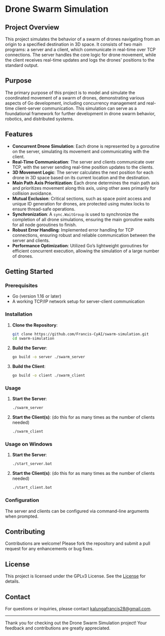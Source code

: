 ﻿# Drone Swarm Simulation

## Project Overview

This project simulates the behavior of a swarm of drones navigating from an origin to a specified destination in 3D space. It consists of two main programs: a server and a client, which communicate in real-time over TCP connections. The server handles the core logic for drone movement, while the client receives real-time updates and logs the drones' positions to the standard output.

## Purpose

The primary purpose of this project is to model and simulate the coordinated movement of a swarm of drones, demonstrating various aspects of Go development, including concurrency management and real-time client-server communication. This simulation can serve as a foundational framework for further development in drone swarm behavior, robotics, and distributed systems.

## Features

- **Concurrent Drone Simulation**: Each drone is represented by a goroutine on the server, simulating its movement and communicating with the client.
- **Real-Time Communication**: The server and clients communicate over TCP, with the server sending real-time position updates to the clients.
- **3D Movement Logic**: The server calculates the next position for each drone in 3D space based on its current location and the destination.
- **Main Path Axis Prioritization**: Each drone determines the main path axis and prioritizes movement along this axis, using other axes primarily for collision avoidance.
- **Mutual Exclusion**: Critical sections, such as space point access and unique ID generation for drones, are protected using mutex locks to ensure thread-safe operations.
- **Synchronization**: A `sync.WaitGroup` is used to synchronize the completion of all drone simulations, ensuring the main goroutine waits for all node goroutines to finish.
- **Robust Error Handling**: Implemented error handling for TCP connections, ensuring robust and reliable communication between the server and clients.
- **Performance Optimization**: Utilized Go’s lightweight goroutines for efficient concurrent execution, allowing the simulation of a large number of drones.

## Getting Started

### Prerequisites

- Go (version 1.16 or later)
- A working TCP/IP network setup for server-client communication

### Installation

1. **Clone the Repository**:
    ```sh
    git clone https://github.com/Francis-CyAI/swarm-simulation.git
    cd swarm-simulation
    ```

2. **Build the Server**:
    ```sh
    go build -o server ./swarm_server
    ```

3. **Build the Client**:
    ```sh
    go build -o client ./swarm_client
    ```

### Usage

1. **Start the Server**:
    ```sh
    ./swarm_server
    ```

2. **Start the Client(s)**: (do this for as many times as the number of clients needed)
    ```sh
    ./swarm_client
    ```

### Usage on Windows

1. **Start the Server**:
    ```sh
    ./start_server.bat
    ```

2. **Start the Client(s)**: (do this for as many times as the number of clients needed)
    ```sh
    ./start_client.bat


### Configuration

The server and clients can be configured via command-line arguments when prompted.

## Contributing

Contributions are welcome! Please fork the repository and submit a pull request for any enhancements or bug fixes.

## License

This project is licensed under the GPLv3 License. See the [License](LICENSE) for details.

## Contact

For questions or inquiries, please contact [kalungafrancis28@gmail.com](mailto:kalungafrancis28@gmail.com).

---

Thank you for checking out the Drone Swarm Simulation project! Your feedback and contributions are greatly appreciated.
